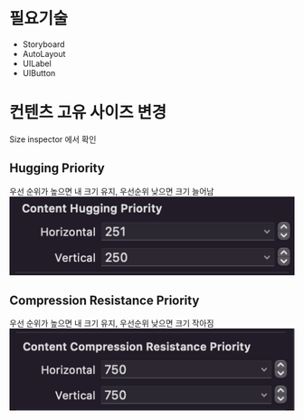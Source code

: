 # 필요기술
- Storyboard
- AutoLayout
- UILabel
- UIButton

# 컨텐츠 고유 사이즈 변경
Size inspector 에서 확인
## Hugging Priority 
우선 순위가 높으면 내 크기 유지, 우선순위 낮으면 크기 늘어남<br>
![Hugging](./img/huggingPriority.png)

## Compression Resistance Priority 
우선 순위가 높으면 내 크기 유지, 우선순위 낮으면 크기 작아짐
![compression](./img/compressionPriority.png)

